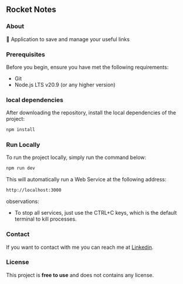 ## Rocket Notes

### About

📝 Application to save and manage your useful links

### Prerequisites

Before you begin, ensure you have met the following requirements:

- Git
- Node.js LTS v20.9 (or any higher version)

### local dependencies

After downloading the repository, install the local dependencies of the project:

```bash
npm install
```

### Run Locally

To run the project locally, simply run the command below:

```bash
npm run dev
```

This will automatically run a Web Service at the following address:

```bash
http://localhost:3000
```

observations:

- To stop all services, just use the CTRL+C keys, which is the default terminal to kill processes.

### Contact

If you want to contact with me you can reach me at [Linkedin](https://www.linkedin.com/in/denilsonbaptista/).

### License

This project is **free to use** and does not contains any license.
